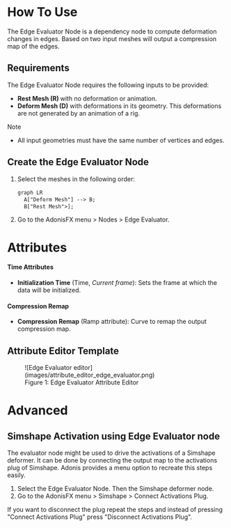 # How To Use

The Edge Evaluator Node is a dependency node to compute deformation changes in edges. Based on two input meshes will output a compression map of the edges.

## Requirements

The Edge Evaluator Node requires the following inputs to be provided:

  - <b class="mesh_color"> Rest Mesh (R) </b> with no deformation or animation.
  - <b class="mesh_color"> Deform Mesh (D)</b> with deformations in its geometry. This deformations are not generated by an animation of a rig.

> [!NOTE]
> - All input geometries must have the same number of vertices and edges.

## Create the Edge Evaluator Node

1. Select the meshes in the following order:
    ``` mermaid
    graph LR
      A["Deform Mesh"] --> B;
      B["Rest Mesh">];
    ```
2. Go to the AdonisFX menu > Nodes > Edge Evaluator.

# Attributes

#### Time Attributes
- **Initialization Time** (Time, *Current frame*): Sets the frame at which the data will be initialized.

#### Compression Remap
- **Compression Remap** (Ramp attribute): Curve to remap the output compression map.

## Attribute Editor Template

<figure markdown>
  ![Edge Evaluator editor](images/attribute_editor_edge_evaluator.png)
  <figcaption>Figure 1: Edge Evaluator Attribute Editor</figcaption>
</figure>

# Advanced

## Simshape Activation using Edge Evaluator node

The evaluator node might be used to drive the activations of a Simshape deformer. It can be done by connecting the output map to the activations plug of Simshape. Adonis provides a menu option to recreate this steps easily.

1. Select the Edge Evaluator Node. Then the Simshape deformer node.
2. Go to the AdonisFX menu > Simshape > Connect Activations Plug.

If you want to disconnect the plug repeat the steps and instead of pressing "Connect Activations Plug" press "Disconnect Activations Plug".
